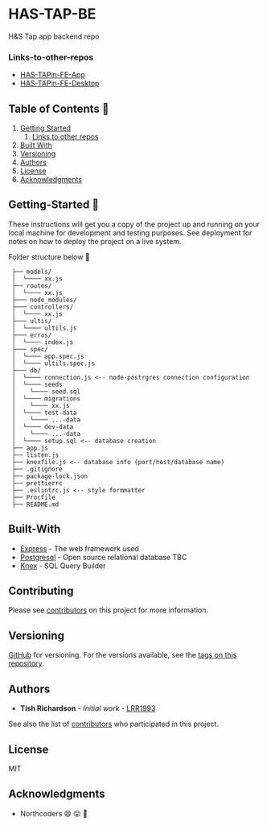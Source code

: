 # HAS-TAP-BE
H&amp;S Tap app backend repo

### Links-to-other-repos
- [HAS-TAPin-FE-App](https://github.com/badeyjohnson/HAS-TAPin-FE-App) 
- [HAS-TAPin-FE-Desktop](https://github.com/badeyjohnson/HAS-TAPin-FE-Desktop)

## Table of Contents :book:

1.  [Getting Started](#Getting-Started)
    1.  [Links to other repos](#Links-to-other-repos)
3.  [Built With](#Built-With)
4.  [Versioning](#Versioning)
5.  [Authors](#Authors)
6.  [License](#license)
7.  [Acknowledgments](#Acknowledgments)

## Getting-Started :running:

These instructions will get you a copy of the project up and running on your local machine for development and testing purposes. See deployment for notes on how to deploy the project on a live system.

Folder structure below :open_file_folder:

```
 ├── models/
 │  └──── xx.js
 ├── routes/
 │  └──── xx.js
 ├─── node_modules/
 ├─── controllers/
 │  └──── xx.js
 ├─── ultis/
 │  └──── ultils.js
 ├─── erros/
 │  └──── index.js
 ├─── spec/
 │  └──── app.spec.js
 │  └──── ultils.spec.js
 ├─── db/
 │  └──── connection.js <-- node-postrgres connection configuration
 │  └──── seeds
 │    └──── seed.sql
 │  └──── migrations
 │    └──── xx.js
 │  └──── test-data
 │    └──── ...-data
 │  └──── dev-data
 │    └──── ...-data
 │  └──── setup.sql <-- database creation
 ├── app.js
 ├── listen.js
 ├── knexfile.js <-- database info (port/host/database name)
 ├── .gitignore
 ├── package-lock.json
 ├── prettierrc
 ├── .eslintrc.js <-- style formmatter
 ├── Procfile
 ├── README.md
```

## Built-With

- [Express](https://expressjs.com/) - The web framework used
- [Postgresql](https://www.postgresql.org/) - Open source relational database TBC
- [Knex](Knex.js) - SQL Query Builder

## Contributing

Please see [contributors](https://github.com/badeyjohnson/HAS-TAPin-BE/network/dependencies) on this project for more information.

## Versioning

[GitHub](https://github.com/) for versioning. For the versions available, see the [tags on this repository](https://github.com/badeyjohnson/HAS-TAPin-BE/network/dependencies).

## Authors

- **Tish Richardson** - _Initial work_ - [LRR1993](https://github.com/LRR1993)

See also the list of [contributors](https://github.com/LRR1993/news_api/graphs/contributors) who participated in this project.

## License
MIT

## Acknowledgments

- Northcoders :smile: :stuck_out_tongue: :star2: